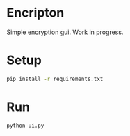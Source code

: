 # Encripton
Simple encryption gui. Work in progress.

# Setup
```bash
pip install -r requirements.txt
```
# Run
```bash
python ui.py
```